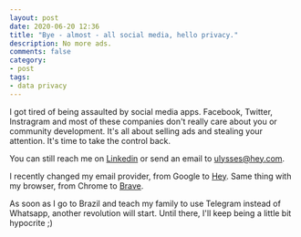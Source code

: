 ```yaml
---
layout: post
date: 2020-06-20 12:36
title: "Bye - almost - all social media, hello privacy."
description: No more ads.
comments: false
category: 
- post
tags:
- data privacy
---
```

I got tired of being assaulted by social media apps. Facebook, Twitter, Instragram and most of these companies don't really care about you or community development. It's all about selling ads and stealing your attention. It's time to take the control back.

You can still reach me on [Linkedin](https://www.linkedin.com/in/ulymarins/) or send an email to ulysses@hey.com.

I recently changed my email provider, from Google to [Hey](https://hey.com/). Same thing with my browser, from Chrome to [Brave](https://brave.com/).

As soon as I go to Brazil and teach my family to use Telegram instead of Whatsapp, another revolution will start. Until there, I'll keep being a little bit hypocrite ;)

